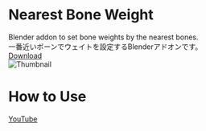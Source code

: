 # Nearest Bone Weight
Blender addon to set bone weights by the nearest bones.  
一番近いボーンでウェイトを設定するBlenderアドオンです。  
[Download](https://fujisunflower.booth.pm/items/2186872)  
![Thumbnail](https://user-images.githubusercontent.com/20571538/86237500-d4742b80-bbd6-11ea-91c0-20f81ee7dff2.png)
# How to Use
[YouTube](https://www.youtube.com/watch?v=hXCFhiOQxYM)
